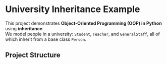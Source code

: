 # University Inheritance Example

This project demonstrates **Object-Oriented Programming (OOP) in Python** using **inheritance**.  
We model people in a university: `Student`, `Teacher`, and `GeneralStaff`, all of which inherit from a base class `Person`.

## Project Structure